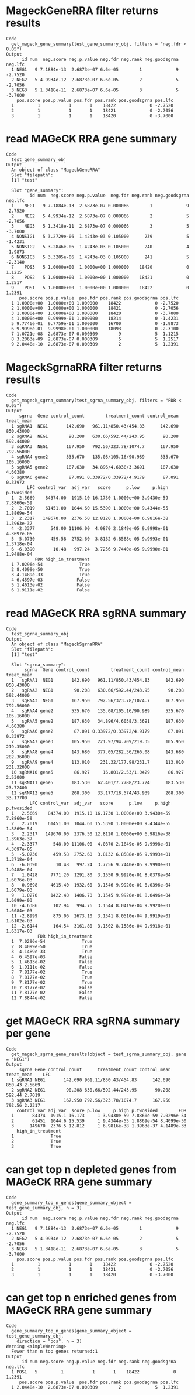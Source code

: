 # MageckGeneRRA filter returns results

    Code
      get_mageck_gene_summary(test_gene_summary_obj, filters = "neg.fdr < 0.05")
    Output
          id num  neg.score neg.p.value neg.fdr neg.rank neg.goodsgrna neg.lfc
      1 NEG1   9 7.1884e-13  2.6873e-07 6.6e-05        1             9 -2.7520
      2 NEG2   5 4.9934e-12  2.6873e-07 6.6e-05        2             5 -2.7056
      3 NEG3   5 1.3418e-11  2.6873e-07 6.6e-05        3             5 -3.7000
        pos.score pos.p.value pos.fdr pos.rank pos.goodsgrna pos.lfc
      1         1           1       1    18422             0 -2.7520
      2         1           1       1    18421             0 -2.7056
      3         1           1       1    18420             0 -3.7000

# read MAGeCK RRA gene summary

    Code
      test_gene_summary_obj
    Output
      An object of class "MageckGeneRRA"
      Slot "filepath":
      [1] "test"
      
      Slot "gene_summary":
             id num  neg.score neg.p.value  neg.fdr neg.rank neg.goodsgrna neg.lfc
      1    NEG1   9 7.1884e-13  2.6873e-07 0.000066        1             9 -2.7520
      2    NEG2   5 4.9934e-12  2.6873e-07 0.000066        2             5 -2.7056
      3    NEG3   5 1.3418e-11  2.6873e-07 0.000066        3             5 -3.7000
      4 NONSIG1   5 3.2729e-06  1.4243e-03 0.105000      239             5 -1.4231
      5 NONSIG2   5 3.2846e-06  1.4243e-03 0.105000      240             4 -1.9873
      6 NONSIG3   5 3.3205e-06  1.4243e-03 0.105000      241             5 -2.3140
      7    POS3   5 1.0000e+00  1.0000e+00 1.000000    18420             0  1.1215
      8    POS2   5 1.0000e+00  1.0000e+00 1.000000    18421             0  1.2517
      9    POS1   5 1.0000e+00  1.0000e+00 1.000000    18422             0  1.2391
         pos.score pos.p.value  pos.fdr pos.rank pos.goodsgrna pos.lfc
      1 1.0000e+00  1.0000e+00 1.000000    18422             0 -2.7520
      2 1.0000e+00  1.0000e+00 1.000000    18421             0 -2.7056
      3 1.0000e+00  1.0000e+00 1.000000    18420             0 -3.7000
      4 1.0000e+00  9.9999e-01 1.000000    18214             0 -1.4231
      5 9.7746e-01  9.7759e-01 1.000000    16700             0 -1.9873
      6 9.9998e-01  9.9998e-01 1.000000    18093             0 -2.3100
      7 1.0721e-08  2.6873e-07 0.000309        9             5  1.1215
      8 3.2063e-09  2.6873e-07 0.000309        5             5  1.2517
      9 2.0448e-10  2.6873e-07 0.000309        2             5  1.2391
      

# MageckSgrnaRRA filter returns results

    Code
      get_mageck_sgrna_summary(test_sgrna_summary_obj, filters = "FDR < 0.05")
    Output
         sgrna  Gene control_count        treatment_count control_mean treat_mean
      1 sgRNA1  NEG1       142.690   961.11/850.43/454.83      142.690  850.43000
      2 sgRNA2  NEG1        90.208   630.66/592.44/243.95       90.208  592.44000
      3 sgRNA3  NEG1       167.950   792.56/323.78/1074.7      167.950  792.56000
      4 sgRNA4 gene2       535.670   135.08/105.16/90.989      535.670  105.16000
      5 sgRNA5 gene2       187.630   34.896/4.6038/3.3691      187.630    4.60380
      6 sgRNA6 gene2        87.091 0.33972/0.33972/4.9179       87.091    0.33972
            LFC control_var  adj_var   score      p.low     p.high p.twosided
      1  2.5669    84374.00  1915.10 16.1730 1.0000e+00 3.9430e-59 7.8860e-59
      2  2.7019    61451.00  1044.60 15.5390 1.0000e+00 9.4344e-55 1.8869e-54
      3  2.2317   149670.00  2376.50 12.8120 1.0000e+00 6.9816e-38 1.3963e-37
      4 -2.3377      548.00 11106.00  4.0870 2.1849e-05 9.9998e-01 4.3697e-05
      5 -5.0730      459.58  2752.60  3.8132 6.8588e-05 9.9993e-01 1.3718e-04
      6 -6.0390       10.48   997.24  3.7256 9.7440e-05 9.9990e-01 1.9488e-04
               FDR high_in_treatment
      1 7.0296e-54              True
      2 8.4099e-50              True
      3 4.1489e-33              True
      4 6.4597e-03             False
      5 1.4613e-02             False
      6 1.9111e-02             False

# read MAGeCK RRA sgRNA summary

    Code
      test_sgrna_summary_obj
    Output
      An object of class "MageckSgrnaRRA"
      Slot "filepath":
      [1] "test"
      
      Slot "sgrna_summary":
           sgrna  Gene control_count        treatment_count control_mean treat_mean
      1   sgRNA1  NEG1       142.690   961.11/850.43/454.83      142.690  850.43000
      2   sgRNA2  NEG1        90.208   630.66/592.44/243.95       90.208  592.44000
      3   sgRNA3  NEG1       167.950   792.56/323.78/1074.7      167.950  792.56000
      4   sgRNA4 gene2       535.670   135.08/105.16/90.989      535.670  105.16000
      5   sgRNA5 gene2       187.630   34.896/4.6038/3.3691      187.630    4.60380
      6   sgRNA6 gene2        87.091 0.33972/0.33972/4.9179       87.091    0.33972
      7   sgRNA7 gene3       105.950   221.97/94.709/219.35      105.950  219.35000
      8   sgRNA8 gene4       143.680   377.05/282.36/266.08      143.680  282.36000
      9   sgRNA9 gene4       113.010    231.32/177.98/231.7      113.010  231.32000
      10 sgRNA10 gene5        86.927     16.801/2.53/1.0429       86.927    2.53000
      11 sgRNA11 gene5       183.530   62.401/7.7788/23.724      183.530   23.72400
      12 sgRNA12 gene5       208.300   33.177/18.574/43.939      208.300   33.17700
             LFC control_var  adj_var   score      p.low     p.high p.twosided
      1   2.5669    84374.00  1915.10 16.1730 1.0000e+00 3.9430e-59 7.8860e-59
      2   2.7019    61451.00  1044.60 15.5390 1.0000e+00 9.4344e-55 1.8869e-54
      3   2.2317   149670.00  2376.50 12.8120 1.0000e+00 6.9816e-38 1.3963e-37
      4  -2.3377      548.00 11106.00  4.0870 2.1849e-05 9.9998e-01 4.3697e-05
      5  -5.0730      459.58  2752.60  3.8132 6.8588e-05 9.9993e-01 1.3718e-04
      6  -6.0390       10.48   997.24  3.7256 9.7440e-05 9.9990e-01 1.9488e-04
      7   1.0428     7771.20  1291.80  3.1550 9.9920e-01 8.0378e-04 1.6076e-03
      8   0.9698     4615.40  1932.60  3.1546 9.9920e-01 8.0396e-04 1.6079e-03
      9   1.0270     1422.40  1406.70  3.1545 9.9920e-01 8.0496e-04 1.6099e-03
      10 -4.6386      102.94   994.76  3.1544 8.0419e-04 9.9920e-01 1.6084e-03
      11 -2.8999      875.06  2673.10  3.1541 8.0510e-04 9.9919e-01 1.6102e-03
      12 -2.6144      164.54  3161.80  3.1502 8.1586e-04 9.9918e-01 1.6317e-03
                FDR high_in_treatment
      1  7.0296e-54              True
      2  8.4099e-50              True
      3  4.1489e-33              True
      4  6.4597e-03             False
      5  1.4613e-02             False
      6  1.9111e-02             False
      7  7.8177e-02              True
      8  7.8177e-02              True
      9  7.8177e-02              True
      10 7.8177e-02             False
      11 7.8177e-02             False
      12 7.8844e-02             False
      

# get MAGeCK RRA sgRNA summary per gene

    Code
      get_mageck_sgrna_gene_results(object = test_sgrna_summary_obj, gene = "NEG1")
    Output
         sgrna Gene control_count      treatment_count control_mean treat_mean    LFC
      1 sgRNA1 NEG1       142.690 961.11/850.43/454.83      142.690     850.43 2.5669
      2 sgRNA2 NEG1        90.208 630.66/592.44/243.95       90.208     592.44 2.7019
      3 sgRNA3 NEG1       167.950 792.56/323.78/1074.7      167.950     792.56 2.2317
        control_var adj_var  score p.low     p.high p.twosided        FDR
      1       84374  1915.1 16.173     1 3.9430e-59 7.8860e-59 7.0296e-54
      2       61451  1044.6 15.539     1 9.4344e-55 1.8869e-54 8.4099e-50
      3      149670  2376.5 12.812     1 6.9816e-38 1.3963e-37 4.1489e-33
        high_in_treatment
      1              True
      2              True
      3              True

# can get top n depleted genes from MAGeCK RRA gene summary

    Code
      gene_summary_top_n_genes(gene_summary_object = test_gene_summary_obj, n = 3)
    Output
          id num  neg.score neg.p.value neg.fdr neg.rank neg.goodsgrna neg.lfc
      1 NEG1   9 7.1884e-13  2.6873e-07 6.6e-05        1             9 -2.7520
      2 NEG2   5 4.9934e-12  2.6873e-07 6.6e-05        2             5 -2.7056
      3 NEG3   5 1.3418e-11  2.6873e-07 6.6e-05        3             5 -3.7000
        pos.score pos.p.value pos.fdr pos.rank pos.goodsgrna pos.lfc
      1         1           1       1    18422             0 -2.7520
      2         1           1       1    18421             0 -2.7056
      3         1           1       1    18420             0 -3.7000

# can get top n enriched genes from MAGeCK RRA gene summary

    Code
      gene_summary_top_n_genes(gene_summary_object = test_gene_summary_obj,
        direction = "pos", n = 3)
    Warning <simpleWarning>
      Fewer than n top genes returned:1
    Output
          id num neg.score neg.p.value neg.fdr neg.rank neg.goodsgrna neg.lfc
      1 POS1   5         1           1       1    18422             0  1.2391
         pos.score pos.p.value  pos.fdr pos.rank pos.goodsgrna pos.lfc
      1 2.0448e-10  2.6873e-07 0.000309        2             5  1.2391


